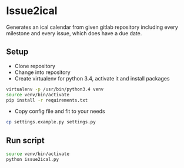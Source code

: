 # Issue2ical

Generates an ical calendar from given gitlab repository including every milestone and every issue, which does have a due date.

## Setup

* Clone repository
* Change into repository
* Create virtualenv for python 3.4, activate it and install packages

```sh
virtualenv -p /usr/bin/python3.4 venv
source venv/bin/activate
pip install -r requirements.txt
```

* Copy config file and fit to your needs

```sh
cp settings.example.py settings.py
```

## Run script

```sh
source venv/bin/activate
python issue2ical.py
```